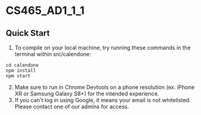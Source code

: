 # CS465_AD1_1_1

## Quick Start
1. To compile on your local machine, try running these commands in the terminal within src/calendone:
```shell
cd calendone
npm install
npm start
```

2. Make sure to run in Chrome Devtools on a phone resolution (ex. iPhone XR or Samsung Galaxy S8+) for the intended experience.
3. If you can't log in using Google, it means your email is not whitelisted. Please contact one of our admins for access.

